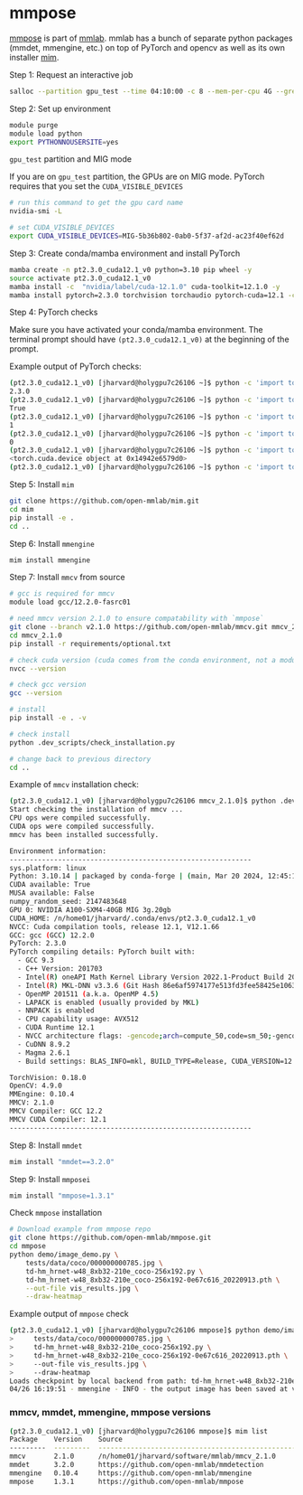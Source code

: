 # mmpose

[mmpose](https://github.com/open-mmlab/mmpose) is part of
[mmlab](https://github.com/open-mmlab). mmlab has a bunch of separate python
packages (mmdet, mmengine, etc.) on top of PyTorch and opencv as well as its own
installer [mim](https://github.com/open-mmlab/mim).

Step 1: Request an interactive job

```bash
salloc --partition gpu_test --time 04:10:00 -c 8 --mem-per-cpu 4G --gres=gpu:1
```

Step 2: Set up environment

```bash
module purge
module load python
export PYTHONNOUSERSITE=yes
```

`gpu_test` partition and MIG mode

If you are on `gpu_test` partition, the GPUs are on MIG mode. PyTorch requires
that you set the `CUDA_VISIBLE_DEVICES`

```bash
# run this command to get the gpu card name
nvidia-smi -L

# set CUDA_VISIBLE_DEVICES
export CUDA_VISIBLE_DEVICES=MIG-5b36b802-0ab0-5f37-af2d-ac23f40ef62d
```


Step 3: Create conda/mamba environment and install PyTorch

```bash
mamba create -n pt2.3.0_cuda12.1_v0 python=3.10 pip wheel -y
source activate pt2.3.0_cuda12.1_v0
mamba install -c  "nvidia/label/cuda-12.1.0" cuda-toolkit=12.1.0 -y
mamba install pytorch=2.3.0 torchvision torchaudio pytorch-cuda=12.1 -c pytorch -c nvidia -y
```

Step 4: PyTorch checks

Make sure you have activated your conda/mamba environment. The terminal prompt
should have `(pt2.3.0_cuda12.1_v0)` at the beginning of the prompt.

Example output of PyTorch checks:

```bash
(pt2.3.0_cuda12.1_v0) [jharvard@holygpu7c26106 ~]$ python -c 'import torch;print(torch.__version__)'
2.3.0
(pt2.3.0_cuda12.1_v0) [jharvard@holygpu7c26106 ~]$ python -c 'import torch;print(torch.cuda.is_available())'
True
(pt2.3.0_cuda12.1_v0) [jharvard@holygpu7c26106 ~]$ python -c 'import torch;print(torch.cuda.device_count())'
1
(pt2.3.0_cuda12.1_v0) [jharvard@holygpu7c26106 ~]$ python -c 'import torch;print(torch.cuda.current_device())'
0
(pt2.3.0_cuda12.1_v0) [jharvard@holygpu7c26106 ~]$ python -c 'import torch;print(torch.cuda.device(0))'
<torch.cuda.device object at 0x14942e6579d0>
(pt2.3.0_cuda12.1_v0) [jharvard@holygpu7c26106 ~]$ python -c 'import torch;print(torch.cuda.get_device_name(0))'
```

Step 5: Install `mim`

```bash
git clone https://github.com/open-mmlab/mim.git
cd mim
pip install -e .
cd ..
```

Step 6: Install `mmengine`

```bash
mim install mmengine
```

Step 7: Install `mmcv` from source


```bash
# gcc is required for mmcv
module load gcc/12.2.0-fasrc01

# need mmcv version 2.1.0 to ensure compatability with `mmpose`
git clone --branch v2.1.0 https://github.com/open-mmlab/mmcv.git mmcv_2.1.0
cd mmcv_2.1.0
pip install -r requirements/optional.txt

# check cuda version (cuda comes from the conda environment, not a module)
nvcc --version

# check gcc version
gcc --version

# install
pip install -e . -v

# check install
python .dev_scripts/check_installation.py

# change back to previous directory
cd ..
```

Example of `mmcv` installation check:



```bash
(pt2.3.0_cuda12.1_v0) [jharvard@holygpu7c26106 mmcv_2.1.0]$ python .dev_scripts/check_installation.py
Start checking the installation of mmcv ...
CPU ops were compiled successfully.
CUDA ops were compiled successfully.
mmcv has been installed successfully.

Environment information:
------------------------------------------------------------
sys.platform: linux
Python: 3.10.14 | packaged by conda-forge | (main, Mar 20 2024, 12:45:18) [GCC 12.3.0]
CUDA available: True
MUSA available: False
numpy_random_seed: 2147483648
GPU 0: NVIDIA A100-SXM4-40GB MIG 3g.20gb
CUDA_HOME: /n/home01/jharvard/.conda/envs/pt2.3.0_cuda12.1_v0
NVCC: Cuda compilation tools, release 12.1, V12.1.66
GCC: gcc (GCC) 12.2.0
PyTorch: 2.3.0
PyTorch compiling details: PyTorch built with:
  - GCC 9.3
  - C++ Version: 201703
  - Intel(R) oneAPI Math Kernel Library Version 2022.1-Product Build 20220311 for Intel(R) 64 architecture applications
  - Intel(R) MKL-DNN v3.3.6 (Git Hash 86e6af5974177e513fd3fee58425e1063e7f1361)
  - OpenMP 201511 (a.k.a. OpenMP 4.5)
  - LAPACK is enabled (usually provided by MKL)
  - NNPACK is enabled
  - CPU capability usage: AVX512
  - CUDA Runtime 12.1
  - NVCC architecture flags: -gencode;arch=compute_50,code=sm_50;-gencode;arch=compute_60,code=sm_60;-gencode;arch=compute_61,code=sm_61;-gencode;arch=compute_70,code=sm_70;-gencode;arch=compute_75,code=sm_75;-gencode;arch=compute_80,code=sm_80;-gencode;arch=compute_86,code=sm_86;-gencode;arch=compute_90,code=sm_90
  - CuDNN 8.9.2
  - Magma 2.6.1
  - Build settings: BLAS_INFO=mkl, BUILD_TYPE=Release, CUDA_VERSION=12.1, CUDNN_VERSION=8.9.2, CXX_COMPILER=/opt/rh/devtoolset-9/root/usr/bin/c++, CXX_FLAGS= -D_GLIBCXX_USE_CXX11_ABI=0 -fabi-version=11 -fvisibility-inlines-hidden -DUSE_PTHREADPOOL -DNDEBUG -DUSE_KINETO -DLIBKINETO_NOROCTRACER -DUSE_FBGEMM -DUSE_QNNPACK -DUSE_PYTORCH_QNNPACK -DUSE_XNNPACK -DSYMBOLICATE_MOBILE_DEBUG_HANDLE -O2 -fPIC -Wall -Wextra -Werror=return-type -Werror=non-virtual-dtor -Werror=bool-operation -Wnarrowing -Wno-missing-field-initializers -Wno-type-limits -Wno-array-bounds -Wno-unknown-pragmas -Wno-unused-parameter -Wno-unused-function -Wno-unused-result -Wno-strict-overflow -Wno-strict-aliasing -Wno-stringop-overflow -Wsuggest-override -Wno-psabi -Wno-error=pedantic -Wno-error=old-style-cast -Wno-missing-braces -fdiagnostics-color=always -faligned-new -Wno-unused-but-set-variable -Wno-maybe-uninitialized -fno-math-errno -fno-trapping-math -Werror=format -Wno-stringop-overflow, LAPACK_INFO=mkl, PERF_WITH_AVX=1, PERF_WITH_AVX2=1, PERF_WITH_AVX512=1, TORCH_VERSION=2.3.0, USE_CUDA=ON, USE_CUDNN=ON, USE_CUSPARSELT=1, USE_EXCEPTION_PTR=1, USE_GFLAGS=OFF, USE_GLOG=OFF, USE_GLOO=ON, USE_MKL=ON, USE_MKLDNN=ON, USE_MPI=OFF, USE_NCCL=ON, USE_NNPACK=ON, USE_OPENMP=ON, USE_ROCM=OFF, USE_ROCM_KERNEL_ASSERT=OFF,

TorchVision: 0.18.0
OpenCV: 4.9.0
MMEngine: 0.10.4
MMCV: 2.1.0
MMCV Compiler: GCC 12.2
MMCV CUDA Compiler: 12.1
------------------------------------------------------------
```

Step 8: Install `mmdet`

```bash
mim install "mmdet==3.2.0"
```

Step 9: Install `mmposei`

```bash
mim install "mmpose=1.3.1"
```

Check `mmpose` installation

```bash
# Download example from mmpose repo
git clone https://github.com/open-mmlab/mmpose.git
cd mmpose
python demo/image_demo.py \
    tests/data/coco/000000000785.jpg \
    td-hm_hrnet-w48_8xb32-210e_coco-256x192.py \
    td-hm_hrnet-w48_8xb32-210e_coco-256x192-0e67c616_20220913.pth \
    --out-file vis_results.jpg \
    --draw-heatmap
```

Example output of `mmpose` check

```bash
(pt2.3.0_cuda12.1_v0) [jharvard@holygpu7c26106 mmpose]$ python demo/image_demo.py \
>     tests/data/coco/000000000785.jpg \
>     td-hm_hrnet-w48_8xb32-210e_coco-256x192.py \
>     td-hm_hrnet-w48_8xb32-210e_coco-256x192-0e67c616_20220913.pth \
>     --out-file vis_results.jpg \
>     --draw-heatmap
Loads checkpoint by local backend from path: td-hm_hrnet-w48_8xb32-210e_coco-256x192-0e67c616_20220913.pth
04/26 16:19:51 - mmengine - INFO - the output image has been saved at vis_results.jpg
```

### mmcv, mmdet, mmengine, mmpose versions

```bash
(pt2.3.0_cuda12.1_v0) [jharvard@holygpu7c26106 mmpose]$ mim list
Package    Version    Source
---------  ---------  --------------------------------------------------
mmcv       2.1.0      /n/home01/jharvard/software/mmlab/mmcv_2.1.0
mmdet      3.2.0      https://github.com/open-mmlab/mmdetection
mmengine   0.10.4     https://github.com/open-mmlab/mmengine
mmpose     1.3.1      https://github.com/open-mmlab/mmpose
```



